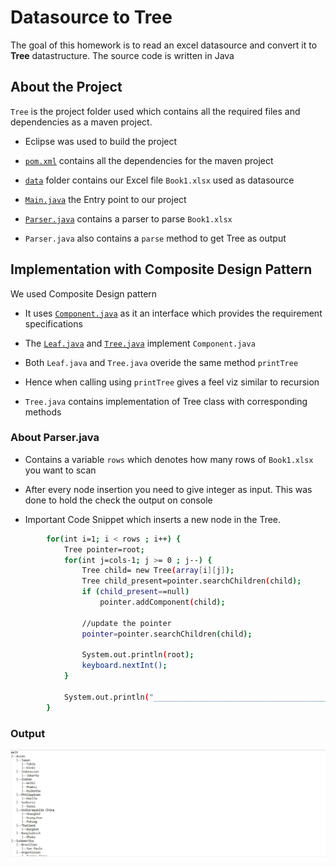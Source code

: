 # Datasource to Tree

The goal of this homework is to read an excel datasource and convert it to **Tree** datastructure.
The source code is written in Java 

## About the Project
`Tree` is the project folder used which contains all the required files and dependencies as a maven project.
- Eclipse was used to build the project


- [`pom.xml`](./Tree/pom.xml) contains all the dependencies for the maven project
- [`data`](./Tree/data) folder contains our Excel file `Book1.xlsx` used as datasource
- [`Main.java`](./Tree/src/main/java/utils/Main.java) the Entry point to our project
- [`Parser.java`](./Tree/src/main/java/utils/Parser.java) contains a parser to parse  `Book1.xlsx` 
- `Parser.java` also contains a `parse` method to get Tree as output

## Implementation with Composite Design Pattern
We used Composite Design pattern

- It uses [`Component.java`](./Tree/src/main/java/utils/Component.java) as it an interface which provides the requirement specifications
- The [`Leaf.java`](./Tree/src/main/java/utils/Leaf.java) and [`Tree.java`](./Tree/src/main/java/utils/Tree.java) implement `Component.java`
- Both `Leaf.java` and `Tree.java` overide the same method `printTree`
- Hence when calling using `printTree` gives a feel viz similar to recursion

- `Tree.java` contains implementation of Tree class with corresponding methods

### About Parser.java

- Contains a variable `rows` which denotes how many rows of `Book1.xlsx` you want to scan
- After every node insertion you need to give integer as input. This was done to hold the check the output on console

- Important Code Snippet which inserts a new node in the Tree.

```bash
        for(int i=1; i < rows ; i++) { 
        	Tree pointer=root;
        	for(int j=cols-1; j >= 0 ; j--) {
        		Tree child= new Tree(array[i][j]);
        		Tree child_present=pointer.searchChildren(child);
        		if (child_present==null)
        			pointer.addComponent(child);
        		
        		//update the pointer
        		pointer=pointer.searchChildren(child);
        		
        		System.out.println(root);
                keyboard.nextInt();
            }

        	System.out.println("_____________________________________________");
        }

```

### Output
![Output](./Tree/output.jpg)
